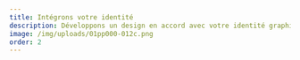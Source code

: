 ```yaml
---
title: Intégrons votre identité
description: Développons un design en accord avec votre identité graphique.
image: /img/uploads/01pp000-012c.png
order: 2
---
```


